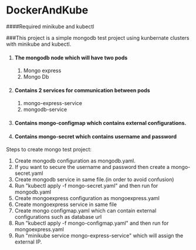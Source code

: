 # DockerAndKube
####Required minikube and kubectl

###This project is a simple mongodb test project using kunbernate clusters with minikube and kubectl.

1) #### The mongodb node which will have two pods
    1) Mongo express
    2) Mongo Db

2) #### Contains 2 services for communication between pods
    1) mongo-express-service
    2) mongodb-service

3) #### Contains mongo-configmap which contains external configurations.

4) #### Contains mongo-secret which contains username and password

Steps to create mongo test project:

1) Create mongodb configuration as mongodb.yaml.
2) If you want to secure the username and password then create a mongo-secret.yaml
3) Create mongodb service in same file.(in order to avoid confusion)
4) Run "kubectl apply -f mongo-secret.yaml" and then run for mongodb.yaml
5) Create mongoexpress configuration as mongoexpress.yaml
6) Create mongoexpress service in same file
7) Create mongo configmap.yaml which can contain external configurations such as database url
8) Run "kubectl apply -f mongo-configmap.yaml" and then run for mongoexpress.yaml
9) Run "minikube service mongo-express-service" which will assign the external IP.
